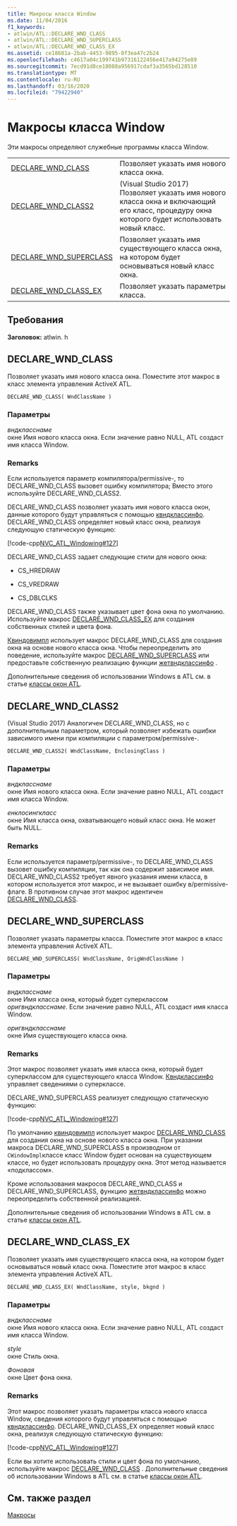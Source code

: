 ```yaml
---
title: Макросы класса Window
ms.date: 11/04/2016
f1_keywords:
- atlwin/ATL::DECLARE_WND_CLASS
- atlwin/ATL::DECLARE_WND_SUPERCLASS
- atlwin/ATL::DECLARE_WND_CLASS_EX
ms.assetid: ce18681a-2bab-4453-9895-0f3ea47c2b24
ms.openlocfilehash: c4617a04c199741b97316122456e417a94275e89
ms.sourcegitcommit: 7ecd91d8ce18088a956917cdaf3a3565bd128510
ms.translationtype: MT
ms.contentlocale: ru-RU
ms.lasthandoff: 03/16/2020
ms.locfileid: "79422940"
---
```

# <a name="window-class-macros"></a>Макросы класса Window

Эти макросы определяют служебные программы класса Window.

|||
|-|-|
|[DECLARE_WND_CLASS](#declare_wnd_class)|Позволяет указать имя нового класса окна.|
|[DECLARE_WND_CLASS2](#declare_wnd_class2)|(Visual Studio 2017) Позволяет указать имя нового класса окна и включающий его класс, процедуру окна которого будет использовать новый класс.|
|[DECLARE_WND_SUPERCLASS](#declare_wnd_superclass)|Позволяет указать имя существующего класса окна, на котором будет основываться новый класс окна.|
|[DECLARE_WND_CLASS_EX](#declare_wnd_class_ex)|Позволяет указать параметры класса.|

## <a name="requirements"></a>Требования

**Заголовок:** atlwin. h

##  <a name="declare_wnd_class"></a>DECLARE_WND_CLASS

Позволяет указать имя нового класса окна. Поместите этот макрос в класс элемента управления ActiveX ATL.

```
DECLARE_WND_CLASS( WndClassName )
```

### <a name="parameters"></a>Параметры

*вндкласснаме*<br/>
окне Имя нового класса окна. Если значение равно NULL, ATL создаст имя класса Window.

### <a name="remarks"></a>Remarks

Если используется параметр компилятора/permissive-, то DECLARE_WND_CLASS вызовет ошибку компилятора; Вместо этого используйте DECLARE_WND_CLASS2.

DECLARE_WND_CLASS позволяет указать имя нового класса окон, данные которого будут управляться с помощью [квндклассинфо](cwndclassinfo-class.md). DECLARE_WND_CLASS определяет новый класс окна, реализуя следующую статическую функцию:

[!code-cpp[NVC_ATL_Windowing#127](../../atl/codesnippet/cpp/window-class-macros_1.cpp)]

DECLARE_WND_CLASS задает следующие стили для нового окна:

- CS_HREDRAW

- CS_VREDRAW

- CS_DBLCLKS

DECLARE_WND_CLASS также указывает цвет фона окна по умолчанию. Используйте макрос [DECLARE_WND_CLASS_EX](#declare_wnd_class_ex) для создания собственных стилей и цвета фона.

[Квиндовимпл](cwindowimpl-class.md) использует макрос DECLARE_WND_CLASS для создания окна на основе нового класса окна. Чтобы переопределить это поведение, используйте макрос [DECLARE_WND_SUPERCLASS](#declare_wnd_superclass) или предоставьте собственную реализацию функции [жетвндклассинфо](cwindowimpl-class.md#getwndclassinfo) .

Дополнительные сведения об использовании Windows в ATL см. в статье [классы окон ATL](../../atl/atl-window-classes.md).

##  <a name="declare_wnd_class2"></a>DECLARE_WND_CLASS2

(Visual Studio 2017) Аналогичен DECLARE_WND_CLASS, но с дополнительным параметром, который позволяет избежать ошибки зависимого имени при компиляции с параметром/permissive-.

```
DECLARE_WND_CLASS2( WndClassName, EnclosingClass )
```

### <a name="parameters"></a>Параметры

*вндкласснаме*<br/>
окне Имя нового класса окна. Если значение равно NULL, ATL создаст имя класса Window.

*енклосингкласс*<br/>
окне Имя класса окна, охватывающего новый класс окна. Не может быть NULL.

### <a name="remarks"></a>Remarks

Если используется параметр/permissive-, то DECLARE_WND_CLASS вызовет ошибку компиляции, так как она содержит зависимое имя. DECLARE_WND_CLASS2 требует явного указания имени класса, в котором используется этот макрос, и не вызывает ошибку в/permissive-флаге.
В противном случае этот макрос идентичен [DECLARE_WND_CLASS](#declare_wnd_class).

##  <a name="declare_wnd_superclass"></a>DECLARE_WND_SUPERCLASS

Позволяет указать параметры класса. Поместите этот макрос в класс элемента управления ActiveX ATL.

```
DECLARE_WND_SUPERCLASS( WndClassName, OrigWndClassName )
```

### <a name="parameters"></a>Параметры

*вндкласснаме*<br/>
окне Имя класса окна, который будет суперклассом *оригвндкласснаме*. Если значение равно NULL, ATL создаст имя класса Window.

*оригвндкласснаме*<br/>
окне Имя существующего класса окна.

### <a name="remarks"></a>Remarks

Этот макрос позволяет указать имя класса окна, который будет суперклассом для существующего класса Window. [Квндклассинфо](cwndclassinfo-class.md) управляет сведениями о суперклассе.

DECLARE_WND_SUPERCLASS реализует следующую статическую функцию:

[!code-cpp[NVC_ATL_Windowing#127](../../atl/codesnippet/cpp/window-class-macros_1.cpp)]

По умолчанию [квиндовимпл](cwindowimpl-class.md) использует макрос [DECLARE_WND_CLASS](#declare_wnd_class) для создания окна на основе нового класса окна. При указании макроса DECLARE_WND_SUPERCLASS в производном от `CWindowImpl`классе класс Window будет основан на существующем классе, но будет использовать процедуру окна. Этот метод называется «подклассом».

Кроме использования макросов DECLARE_WND_CLASS и DECLARE_WND_SUPERCLASS, функцию [жетвндклассинфо](cwindowimpl-class.md#getwndclassinfo) можно переопределить собственной реализацией.

Дополнительные сведения об использовании Windows в ATL см. в статье [классы окон ATL](../../atl/atl-window-classes.md).

##  <a name="declare_wnd_class_ex"></a>DECLARE_WND_CLASS_EX

Позволяет указать имя существующего класса окна, на котором будет основываться новый класс окна. Поместите этот макрос в класс элемента управления ActiveX ATL.

```
DECLARE_WND_CLASS_EX( WndClassName, style, bkgnd )
```

### <a name="parameters"></a>Параметры

*вндкласснаме*<br/>
окне Имя нового класса окна. Если значение равно NULL, ATL создаст имя класса Window.

*style*<br/>
окне Стиль окна.

*Фоновая*<br/>
окне Цвет фона окна.

### <a name="remarks"></a>Remarks

Этот макрос позволяет указать параметры класса нового класса Window, сведения которого будут управляться с помощью [квндклассинфо](cwndclassinfo-class.md). DECLARE_WND_CLASS_EX определяет новый класс окна, реализуя следующую статическую функцию:

[!code-cpp[NVC_ATL_Windowing#127](../../atl/codesnippet/cpp/window-class-macros_1.cpp)]

Если вы хотите использовать стили и цвет фона по умолчанию, используйте макрос [DECLARE_WND_CLASS](#declare_wnd_class) . Дополнительные сведения об использовании Windows в ATL см. в статье [классы окон ATL](../../atl/atl-window-classes.md).

## <a name="see-also"></a>См. также раздел

[Макросы](atl-macros.md)
